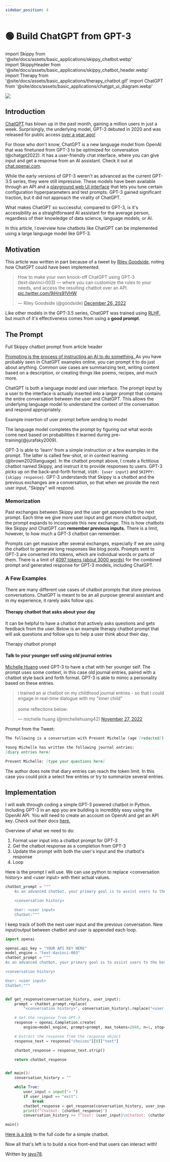 ```yaml
---
sidebar_position: 4
---
```


# 🟢 Build ChatGPT from GPT-3

import Skippy from '@site/docs/assets/basic_applications/skippy_chatbot.webp'    
import SkippyHeader from '@site/docs/assets/basic_applications/skippy_chatbot_header.webp'    
import Therapy from '@site/docs/assets/basic_applications/therapy_chatbot.gif'
import ChatGPT from '@site/docs/assets/basic_applications/chatgpt_ui_diagram.webp'

<div style={{textAlign: 'left'}}>
  <img src={SkippyHeader} style={{width: "700px"}}/>
</div>

## Introduction

[ChatGPT](https://chat.openai.com/chat) has blown up in the past month, gaining a million users in just a week. Surprisingly, the underlying model, GPT-3 debuted in 2020 and was released for public access <a href="https://openai.com/blog/api-no-waitlist/">over a year ago!</a>   

For those who don't know, ChatGPT is a new language model from OpenAI that was finetuned from GPT-3 to be optimized for conversation (@chatgpt2022). It has a user-friendly chat interface, where you can give input and get a response from an AI assistant. Check it out at [chat.openai.com](https://chat.openai.com/chat). 

While the early versions of GPT-3 weren't as advanced as the current GPT-3.5 series, they were still impressive. These models have been available through an API and a <a href="https://beta.openai.com/playground">playground web UI interface</a> that lets you tune certain configuration hyperparameters and test prompts. GPT-3 gained significant traction, but it did not approach the virality of ChatGPT. 

What makes ChatGPT so successful, compared to GPT-3, is it's accessibility as a straightforward AI assistant for the average person, regardless of their knowledge of data science, language models, or AI.  

In this article, I overview how chatbots like ChatGPT can be implemented using a large language model like GPT-3.

## Motivation
This article was written in part because of a tweet by <a href="https://twitter.com/goodside">Riley Goodside</a>, noting how ChatGPT could have been implemented.

<blockquote class="twitter-tweet"><p lang="en" dir="ltr">How to make your own knock-off ChatGPT using GPT‑3 (text‑davinci‑003) — where you can customize the rules to your needs, and access the resulting chatbot over an API. <a href="https://t.co/9jHrs91VHW">pic.twitter.com/9jHrs91VHW</a></p>&mdash; Riley Goodside (@goodside) <a href="https://twitter.com/goodside/status/1607487283782995968?ref_src=twsrc%5Etfw">December 26, 2022</a></blockquote> <script async src="https://platform.twitter.com/widgets.js" charset="utf-8"></script> 

Like other models in the GPT-3.5 series, ChatGPT was trained using [RLHF](https://huggingface.co/blog/rlhf), but much of it's effectiveness comes from using a **good prompt**.

## The Prompt

<div style={{textAlign: 'left'}}>
  <LazyLoadImage src={Skippy} style={{width: "700px"}} />
  <p style={{color: "gray", fontSize: "12px", fontStyle: "italic"}}>Full Skippy chatbot prompt from article header</p>
</div>

<a href="https://learnprompting.org/docs/basics/prompting">Prompting is the process of instructing an AI to do something. </a> As you have probably seen in ChatGPT examples online, you can prompt it to do just about anything. Common use cases are summarizing text, writing content based on a description, or creating things like poems, recipes, and much more. 

<p></p>

ChatGPT is both a language model and user interface. The prompt input by a user to the interface is actually inserted into a larger prompt that contains the entire conversation between the user and ChatGPT. This allows the underlying language model to understand the context of the conversation and respond appropriately.

<div style={{textAlign: 'left'}}>
  <LazyLoadImage src={ChatGPT} style={{width: "600px"}} />
  <p style={{color: "gray", fontSize: "12px", fontStyle: "italic"}}>Example insertion of user prompt before sending to model</p>
</div>

The language model completes the prompt by figuring out what words come next based on probabilities it learned during pre-training(@jurafsky2009).

<p></p>

GPT-3 is able to 'learn' from a simple instruction or a few examples in the prompt. The latter is called few-shot, or in context learning (@brown2020language). In the chatbot prompt above, I create a fictitious chatbot named Skippy, and instruct it to provide responses to users. GPT-3 picks up on the back-and-forth format, `USER: {user input}` and `SKIPPY: {skippy response}`. GPT-3 understands that Skippy is a chatbot and the previous exchanges are a conversation, so that when we provide the next user input, "Skippy" will respond.

### Memorization

Past exchanges between Skippy and the user get appended to the next prompt. Each time we give more user input and get more chatbot output, the prompt expands to incorporate this new exchange. This is how chatbots like Skippy and ChatGPT can **remember previous inputs.** There is a limit, however, to how much a GPT-3 chatbot can remember.

Prompts can get massive after several exchanges, especially if we are using the chatbot to generate long responses like blog posts. Prompts sent to GPT-3 are converted into tokens, which are individual words or parts of them. There is a limit of <a href="https://help.openai.com/en/articles/4936856-what-are-tokens-and-how-to-count-them">4097 tokens (about 3000 words)</a> for the combined prompt and generated response for GPT-3 models, including ChatGPT. 

### A Few Examples

There are many different use cases of chatbot prompts that store previous conversations. ChatGPT is meant to be an all purpose general assistant and in my experience, it rarely asks follow ups.

#### Therapy chatbot that asks about your day

It can be helpful to have a chatbot that actively asks questions and gets feedback from the user. Below is an example therapy chatbot prompt that will ask questions and follow ups to help a user think about their day.

<div style={{textAlign: 'left'}}>
  <LazyLoadImage src={Therapy} style={{width: "700px"}} />
  <p style={{color: "gray", fontSize: "12px", fontStyle: "italic"}}>Therapy chatbot prompt</p>
</div>

#### Talk to your younger self using old journal entries

<a href="https://twitter.com/michellehuang42">Michelle Huang</a> used GPT-3 to have a chat with her younger self. The prompt uses some context, in this case old journal entries, paired with a chatbot style back and forth format. GPT-3 is able to mimic a personality based on these entries. 

<p></p>

<blockquote class="twitter-tweet"><p lang="en" dir="ltr">i trained an ai chatbot on my childhood journal entries - so that i could engage in real-time dialogue with my &quot;inner child&quot;<br/><br/>some reflections below:</p>&mdash; michelle huang (@michellehuang42) <a href="https://twitter.com/michellehuang42/status/1597005489413713921?ref_src=twsrc%5Etfw">November 27, 2022</a></blockquote> <script async src="https://platform.twitter.com/widgets.js" charset="utf-8"></script> 

Prompt from the Tweet:
```markdown
The following is a conversation with Present Michelle (age [redacted]) and Young Michelle (age 14).

Young Michelle has written the following journal entries:
[diary entries here]

Present Michelle: [type your questions here]
```

The author does note that diary entries can reach the token limit. In this case you could pick a select few entries or try to summarize several entries.

## Implementation

I will walk through coding a simple GPT-3 powered chatbot in Python. Including GPT-3 in an app you are building is incredibly easy using the OpenAI API. You will need to create an account on OpenAI and get an API key. Check out their docs <a href="https://beta.openai.com/docs/introduction">here.</a>

Overview of what we need to do:

1. Format user input into a chatbot prompt for GPT-3
2. Get the chatbot response as a completion from GPT-3
3. Update the prompt with both the user's input and the chatbot's response
4. Loop

Here is the prompt I will use. We can use python to replace <conversation history\> and <user input\> with their actual values.

```python
chatbot_prompt = """
    As an advanced chatbot, your primary goal is to assist users to the best of your ability. This may involve answering questions, providing helpful information, or completing tasks based on user input. In order to effectively assist users, it is important to be detailed and thorough in your responses. Use examples and evidence to support your points and justify your recommendations or solutions.

    <conversation history>

    User: <user input>
    Chatbot:"""
```

I keep track of both the next user input and the previous conversation. New input/output between chatbot and user is appended each loop.
```python
import openai

openai.api_key = "YOUR API KEY HERE"
model_engine = "text-davinci-003"
chatbot_prompt = """
As an advanced chatbot, your primary goal is to assist users to the best of your ability. This may involve answering questions, providing helpful information, or completing tasks based on user input. In order to effectively assist users, it is important to be detailed and thorough in your responses. Use examples and evidence to support your points and justify your recommendations or solutions.

<conversation history>

User: <user input>
Chatbot:"""


def get_response(conversation_history, user_input):
    prompt = chatbot_prompt.replace(
        "<conversation history>", conversation_history).replace("<user input>", user_input)

    # Get the response from GPT-3
    response = openai.Completion.create(
        engine=model_engine, prompt=prompt, max_tokens=2048, n=1, stop=None, temperature=0.5)

    # Extract the response from the response object
    response_text = response["choices"][0]["text"]

    chatbot_response = response_text.strip()

    return chatbot_response


def main():
    conversation_history = ""

    while True:
        user_input = input("> ")
        if user_input == "exit":
            break
        chatbot_response = get_response(conversation_history, user_input)
        print(f"Chatbot: {chatbot_response}")
        conversation_history += f"User: {user_input}\nChatbot: {chatbot_response}\n"

main()
```


<a href="https://gist.github.com/jayo78/79d8834e6e31bf942c7b604e1611b68d">Here is a link</a> to the full code for a simple chatbot.

<p></p>

Now all that's left is to build a nice front-end that users can interact with!

Written by [jayo78](https://twitter.com/jayo782).